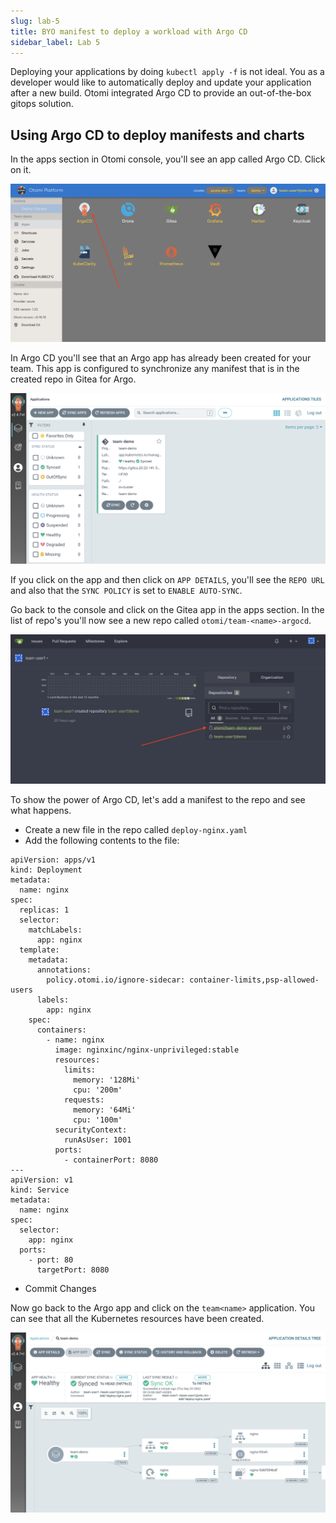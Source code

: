 ```yaml
---
slug: lab-5
title: BYO manifest to deploy a workload with Argo CD
sidebar_label: Lab 5
---
```


Deploying your applications by doing `kubectl apply -f` is not ideal. You as a developer would like to automatically deploy and update your application after a new build. Otomi integrated Argo CD to provide an out-of-the-box gitops solution.


## Using Argo CD to deploy manifests and charts

In the apps section in Otomi console, you'll see an app called Argo CD. Click on it.

![kubecfg](../../img/team-app-argo.png)

In Argo CD you'll see that an Argo app has already been created for your team. This app is configured to synchronize any manifest that is in the created repo in Gitea for Argo.

![kubecfg](../../img/argo-team-app.png)

If you click on the app and then click on `APP DETAILS`, you'll see the `REPO URL` and also that the `SYNC POLICY` is set to `ENABLE AUTO-SYNC`.

Go back to the console and click on the Gitea app in the apps section. In the list of repo's you'll now see a new repo called `otomi/team-<name>-argocd`.

![kubecfg](../../img/argo-team-repo.png)

To show the power of Argo CD, let's add a manifest to the repo and see what happens.

- Create a new file in the repo called `deploy-nginx.yaml` 
- Add the following contents to the file:

```
apiVersion: apps/v1
kind: Deployment
metadata:
  name: nginx
spec:
  replicas: 1
  selector:
    matchLabels:
      app: nginx
  template:
    metadata:
      annotations:
        policy.otomi.io/ignore-sidecar: container-limits,psp-allowed-users
      labels:
        app: nginx
    spec:
      containers:
        - name: nginx
          image: nginxinc/nginx-unprivileged:stable
          resources:
            limits:
              memory: '128Mi'
              cpu: '200m'
            requests:
              memory: '64Mi'
              cpu: '100m'
          securityContext:
            runAsUser: 1001
          ports:
            - containerPort: 8080
---
apiVersion: v1
kind: Service
metadata:
  name: nginx
spec:
  selector:
    app: nginx
  ports:
    - port: 80
      targetPort: 8080
```

- Commit Changes

Now go back to the Argo app and click on the `team<name>` application. You can see that all the Kubernetes resources have been created.

![kubecfg](../../img/argo-team-sync.png)


